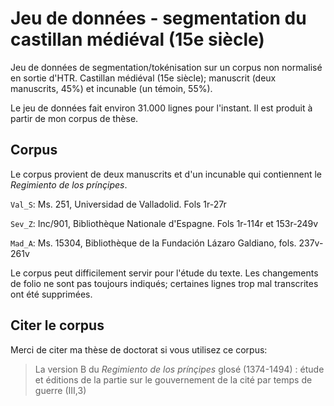 # Jeu de données - segmentation du castillan médiéval (15e siècle)

Jeu de données de segmentation/tokénisation sur un corpus non normalisé en sortie d'HTR. Castillan médiéval (15e siècle); manuscrit  (deux manuscrits, 45%) et incunable (un témoin, 55%). 

Le jeu de données fait environ 31.000 lignes pour l'instant. Il est produit à partir de mon corpus de thèse. 

## Corpus

Le corpus provient de deux manuscrits et d'un incunable qui contiennent le *Regimiento de los prínçipes*.

`Val_S`: Ms. 251, Universidad de Valladolid. Fols 1r-27r

`Sev_Z`: Inc/901, Bibliothèque Nationale d'Espagne. Fols 1r-114r et 153r-249v

`Mad_A`: Ms. 15304, Bibliothèque de la Fundación Lázaro Galdiano, fols. 237v-261v

Le corpus peut difficilement servir pour l'étude du texte. Les changements de folio ne sont pas toujours indiqués; certaines lignes trop mal transcrites ont été supprimées.

## Citer le corpus

Merci de citer ma thèse de doctorat si vous utilisez ce corpus:

> La version B du *Regimiento de los prínçipes* glosé (1374-1494) : étude et éditions de la partie sur le gouvernement de la cité par temps de guerre (III,3)
 
